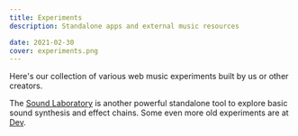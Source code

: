 ```yaml
---
title: Experiments
description: Standalone apps and external music resources

date: 2021-02-30
cover: experiments.png
---
```


Here's our collection of various web music experiments built by us or other creators.

The [Sound Laboratory](./lab/index.md) is another powerful standalone tool to explore basic sound synthesis and effect chains. Some even more old experiments are at [Dev](./dev/index.md).
